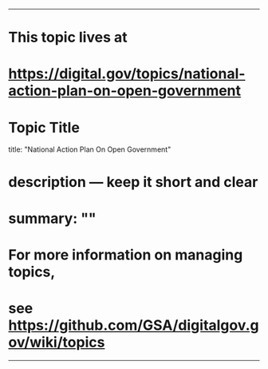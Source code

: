 
---
# This topic lives at
# https://digital.gov/topics/national-action-plan-on-open-government

# Topic Title
title: "National Action Plan On Open Government"

# description — keep it short and clear
# summary: ""


# For more information on managing topics,
# see https://github.com/GSA/digitalgov.gov/wiki/topics
---
